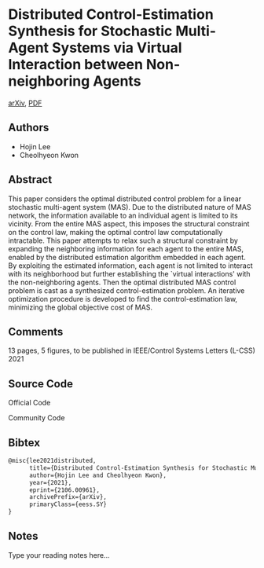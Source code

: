 
# Distributed Control-Estimation Synthesis for Stochastic Multi-Agent Systems via Virtual Interaction between Non-neighboring Agents

[arXiv](https://arxiv.org/abs/2106.0961), [PDF](https://arxiv.org/pdf/2106.0961.pdf)

## Authors

- Hojin Lee
- Cheolhyeon Kwon

## Abstract

This paper considers the optimal distributed control problem for a linear stochastic multi-agent system (MAS). Due to the distributed nature of MAS network, the information available to an individual agent is limited to its vicinity. From the entire MAS aspect, this imposes the structural constraint on the control law, making the optimal control law computationally intractable. This paper attempts to relax such a structural constraint by expanding the neighboring information for each agent to the entire MAS, enabled by the distributed estimation algorithm embedded in each agent. By exploiting the estimated information, each agent is not limited to interact with its neighborhood but further establishing the `virtual interactions' with the non-neighboring agents. Then the optimal distributed MAS control problem is cast as a synthesized control-estimation problem. An iterative optimization procedure is developed to find the control-estimation law, minimizing the global objective cost of MAS.

## Comments

13 pages, 5 figures, to be published in IEEE/Control Systems Letters (L-CSS) 2021

## Source Code

Official Code



Community Code



## Bibtex

```tex
@misc{lee2021distributed,
      title={Distributed Control-Estimation Synthesis for Stochastic Multi-Agent Systems via Virtual Interaction between Non-neighboring Agents}, 
      author={Hojin Lee and Cheolhyeon Kwon},
      year={2021},
      eprint={2106.00961},
      archivePrefix={arXiv},
      primaryClass={eess.SY}
}
```

## Notes

Type your reading notes here...


